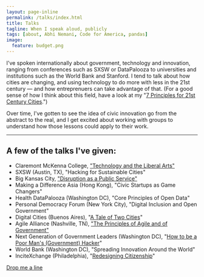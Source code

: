 ```yaml
---
layout: page-inline
permalink: /talks/index.html
title: Talks
tagline: When I speak aloud, publicly
tags: [about, Abhi Nemani, Code for America, pandas]
image:
  feature: budget.png
---
```


<p>I've spoken internationally about government, technology and innovation, ranging from conferences such as SXSW or DataPalooza to universities and institutions such as the World Bank and Stanford. I tend to talk about how cities are changing, and using technology to do more with less in the 21st century &#8212; and how entreprenuers can take advantage of that. (For a good sense of how I think about this field, have a look at my "<a href="govtech.com/data/7-Tactics-for-21st-Century-Cities.html">7 Principles for 21st Century Cities</a>.")</p> 
<p>Over time, I've gotten to see the idea of civic innovation go from the abstract to the real, and I get excited about working with groups to understand how those lessons could apply to their work. </p>

<hr>
<a name="#talks"></a>

## A few of the talks I've given: ##

* Claremont McKenna College, <a href="http://vimeo.com/81786078">"Technology and the Liberal Arts"</a>
* SXSW (Austin, TX), "Hacking for Sustainable Cities"
* Big Kansas City, <a href="http://www.youtube.com/watch?v=OOh4XVBWWXQ">"Disruption as a Public Service"</a>
* Making a Difference Asia (Hong Kong), "Civic Startups as Game Changers"
* Health DataPalooza (Washington DC), "Core Principles of Open Data"
* Personal Democracy Forum (New York City), "Digital Inclusion and Open Government"
* Digital Cities (Buenos Aires), "<a href="http://www.slideshare.net/anemani10/a-tale-of-two-cities-digital-cities-buenos-aires">A Tale of Two Cities</a>"
* Agile Alliance (Nashville, TN), <a href="http://www.agilealliance.org/resources/learning-center/keynote-coding-america-how-agile-and-lean-are-disrupting-government-and-why-they-need">"The Principles of Agile and of Government"</a>
* Next Generation of Government Leaders (Washington DC), "<a href="http://www.slideshare.net/anemani10/how-to-be-a-poor-mans-hacker">How to be a Poor Man's (Government) Hacker</a>"
* World Bank (Washington DC), "Spreading Innovation Around the World"
* InciteXchange (Philadelphia), "<a href="http://www.slideshare.net/anemani10/incitexchange-nemani-feb-16">Redesigning Citizenship</a>"

<a markdown="0" href="mailto:abhinemani@gmail.com" class="btn">Drop me a line</a>
